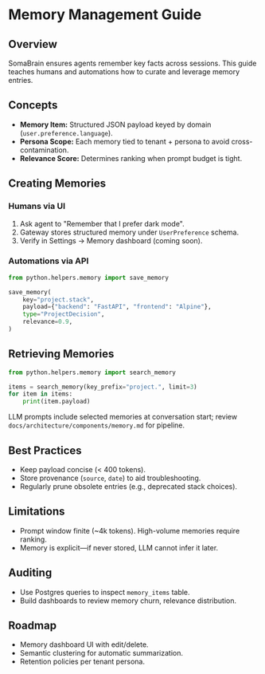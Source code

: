 # Memory Management Guide

## Overview
SomaBrain ensures agents remember key facts across sessions. This guide teaches humans and automations how to curate and leverage memory entries.

## Concepts

- **Memory Item:** Structured JSON payload keyed by domain (`user.preference.language`).
- **Persona Scope:** Each memory tied to tenant + persona to avoid cross-contamination.
- **Relevance Score:** Determines ranking when prompt budget is tight.

## Creating Memories

### Humans via UI
1. Ask agent to "Remember that I prefer dark mode".
2. Gateway stores structured memory under `UserPreference` schema.
3. Verify in Settings → Memory dashboard (coming soon).

### Automations via API
```python
from python.helpers.memory import save_memory

save_memory(
    key="project.stack",
    payload={"backend": "FastAPI", "frontend": "Alpine"},
    type="ProjectDecision",
    relevance=0.9,
)
```

## Retrieving Memories

```python
from python.helpers.memory import search_memory

items = search_memory(key_prefix="project.", limit=3)
for item in items:
    print(item.payload)
```

LLM prompts include selected memories at conversation start; review `docs/architecture/components/memory.md` for pipeline.

## Best Practices

- Keep payload concise (< 400 tokens).
- Store provenance (`source`, `date`) to aid troubleshooting.
- Regularly prune obsolete entries (e.g., deprecated stack choices).

## Limitations

- Prompt window finite (~4k tokens). High-volume memories require ranking.
- Memory is explicit—if never stored, LLM cannot infer it later.

## Auditing

- Use Postgres queries to inspect `memory_items` table.
- Build dashboards to review memory churn, relevance distribution.

## Roadmap

- Memory dashboard UI with edit/delete.
- Semantic clustering for automatic summarization.
- Retention policies per tenant persona.
